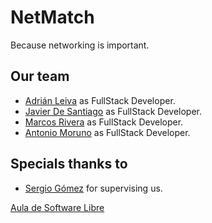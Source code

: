 # NetMatch

Because networking is important.

## Our team

* [Adrián Leiva](https://github.com/leivaa21) as FullStack Developer.
* [Javier De Santiago](https://github.com/jdes01) as FullStack Developer.
* [Marcos Rivera](https://github.com/MarcosRigal) as FullStack Developer.
* [Antonio Moruno](https://github.com/moruno21) as FullStack Developer.

## Specials thanks to

* [Sergio Gómez](https://github.com/sgomez) for supervising us.

[Aula de Software Libre](https://github.com/aulasoftwarelibre)
